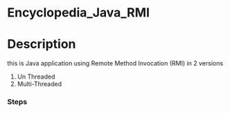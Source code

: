 # Encyclopedia_Java_RMI
<h1>Description</h1>
this is Java application using Remote Method Invocation (RMI) in 2 versions
<ol>
  <li>Un Threaded</li>
  <li>Multi-Threaded</li>
</ol>
<h3>Steps</h3>
